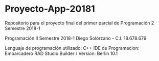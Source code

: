 # Proyecto-App-20181
Repositorio para el proyecto final del primer parcial de Programación 2 Semestre 2018-1

Programación II
Semestre 2018-1
Diego Solórzano - C.I. 18.678.679

Lenguaje de programación utilizado: C++
IDE de Programacion: Embarcadero RAD Studio Builder / Version: Berlin 10.1

